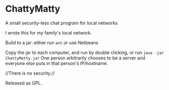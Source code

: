 # ChattyMatty

A small security-less chat program for local networks

I wrote this for my family's local network. 

Build to a jar: either run `ant` or use Netbeans

Copy the jar to each computer, and run by double clicking, or run `java -jar ChattyMatty.jar`  One person arbitrarily chooses to be a server and everyone else puts in that person's IP/hostname.  

//There is no security.//

Released as GPL.
